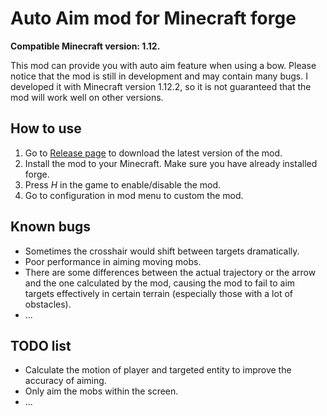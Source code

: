 # Auto Aim mod for Minecraft forge
**Compatible Minecraft version: 1.12.**

This mod can provide you with auto aim feature when using a bow. 
Please notice that the mod is still in development and may contain many bugs. I developed it with Minecraft version 1.12.2, so it is not guaranteed that the mod will work well on other versions.

## How to use
1. Go to [Release page](<https://github.com/ykozxy/AutoAimBow/releases>) to download the latest version of the mod. 
2. Install the mod to your Minecraft. Make sure you have already installed forge. 
3. Press _H_ in the game to enable/disable the mod.
4. Go to configuration in mod menu to custom the mod. 

## Known bugs

* Sometimes the crosshair would shift between targets dramatically. 
* Poor performance in aiming moving mobs. 
* There are some differences between the actual trajectory or the arrow and the one calculated by the mod, causing the mod to fail to aim targets effectively in certain terrain (especially those with a lot of obstacles).
* ...

## TODO list

* Calculate the motion of player and targeted entity to improve the accuracy of aiming. 
* Only aim the mobs within the screen. 
* ...